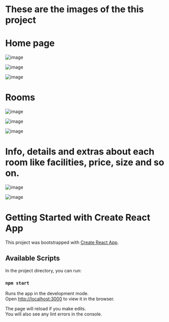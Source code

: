 # These are the images of the this project

# Home page
![image](https://user-images.githubusercontent.com/75462686/131257849-f033a065-38e7-4872-ad16-3f4059fe1f68.png)

![image](https://user-images.githubusercontent.com/75462686/131258035-559786dd-fd97-4b5e-a7a8-f10a9904855e.png)

![image](https://user-images.githubusercontent.com/75462686/131258048-3c3ef395-454b-408d-84c7-b8eb554160fd.png)

# Rooms

![image](https://user-images.githubusercontent.com/75462686/131258072-e0f17cf3-da64-4d3e-8ed3-b8fe7b5fd373.png)

![image](https://user-images.githubusercontent.com/75462686/131258094-c15fabe5-52dd-421f-a40a-07d68ef7ddf1.png)

![image](https://user-images.githubusercontent.com/75462686/131258129-80360c31-d29d-4e32-8dc0-1abd3caedd25.png)

# Info, details and extras about each room like facilities, price, size and so on.

![image](https://user-images.githubusercontent.com/75462686/131258144-0d295674-f025-464f-b647-b1e1c5c17db4.png)

![image](https://user-images.githubusercontent.com/75462686/131258171-6ca130e5-716c-4d39-b3e6-16c59772c818.png)



# Getting Started with Create React App

This project was bootstrapped with [Create React App](https://github.com/facebook/create-react-app).

## Available Scripts

In the project directory, you can run:

### `npm start`

Runs the app in the development mode.\
Open [http://localhost:3000](http://localhost:3000) to view it in the browser.

The page will reload if you make edits.\
You will also see any lint errors in the console.
